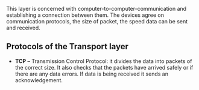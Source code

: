 This layer is concerned with computer-to-computer-communication and establishing a connection between them. The devices agree on communication protocols, the size of packet, the speed data can be sent and received.

## Protocols of the Transport layer

- **TCP** – Transmission Control Protocol: it divides the data into packets of the correct size. It also checks that the packets have arrived safely or if there are any data errors.
If data is being received it sends an acknowledgement.